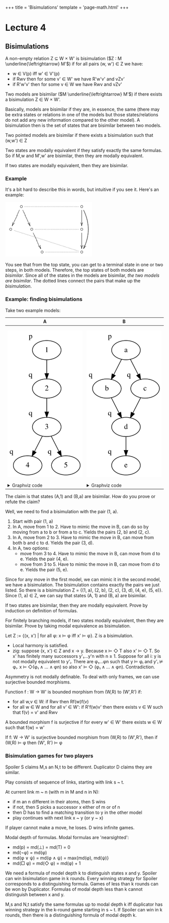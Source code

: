 +++
title = 'Bisimulations'
template = 'page-math.html'
+++

# Lecture 4
## Bisimulations
A non-empty relation Z ⊆ W × W' is bisimulation ($Z : M \underline{\leftrightarrow} M'$) if for all pairs (w, w') ∈ Z we have:
- w ∈ V(p) iff w' ∈ V'(p)
- if Rwv then for some v' ∈ W' we have R'w'v' and vZv'
- if R'w'v' then for some v ∈ W we have Rwv and vZv'

Two models are bisimilar ($M \underline{\leftrightarrow} M'$) if there exists a bisimulation Z ∈ W × W'.

Basically, models are bisimilar if they are, in essence, the same (there may be extra states or relations in one of the models but those states/relations do not add any new information compared to the other model). A bisimulation then is the set of states that are bisimilar between two models.

Two pointed models are bisimilar if there exists a bisimulation such that (w,w') ∈ Z

Two states are modally equivalent if they satisfy exactly the same formulas.
So if M,w and M',w' are bisimilar, then they are modally equivalent.

If two states are modally equivalent, then they are bisimilar.

### Example
It's a bit hard to describe this in words, but intuitive if you see it.
Here's an example:

![Bisimulation diagram](bisimulation-example.png)

You see that from the top state, you can get to a terminal state in one or two steps, in both models.
Therefore, the top states of both models are _bisimilar_.
Since all of the states in the models are bisimilar, _the two models are bisimilar_.
The dotted lines connect the pairs that make up the _bisimulation_.

### Example: finding bisimulations

Take two example models:

<table>
<thead>
<th>A</th> <th>B</th>
</thead>

<tbody>
<tr>

<td>

![Model A diagram](model-a.dot.svg)

<details>
<summary>Graphviz code</summary>

<!-- :Tangle(dot) model-a.dot -->
```dot
digraph g {
1 -> 2
2 -> 3
3 -> 4
3 -> 5
1 [xlabel="p"]
2 [xlabel="q"]
3 [xlabel="q"]
4 [xlabel="q"]
5 [xlabel="q"]
}
```

</details>
</td>

<td>

![Model B diagram](model-b.dot.svg)

<details>
<summary>Graphviz code</summary>

<!-- :Tangle(dot) model-b.dot -->
```dot
digraph g {
a -> b
a -> c
c -> d
b -> d
d -> e
a [xlabel="p"]
b [xlabel="q"]
c [xlabel="q"]
d [xlabel="q"]
e [xlabel="q"]
}
```

</details>
</td>

</tr>
</table>

The claim is that states (A,1) and (B,a) are bisimilar.
How do you prove or refute the claim?

Well, we need to find a bisimulation with the pair (1, a).
1. Start with pair (1, a)
2. In A, move from 1 to 2. Have to mimic the move in B, can do so by moving from a to b or from a to c.
    Yields the pairs (2, b) and (2, c).
3. In A, move from 2 to 3. Have to mimic the move in B, can move from both b and c to d.
    Yields the pair (3, d).
4. In A, two options:
    - move from 3 to 4. Have to mimic the move in B, can move from d to e.
        Yields the pair (4, e).
    - move from 3 to 5. Have to mimic the move in B, can move from d to e.
        Yields the pair (5, e).

Since for any move in the first model, we can mimic it in the second model, we have a bisimulation.
The bisimulation contains exactly the pairs we just listed.
So there is a bisimulation Z = {(1, a), (2, b), (2, c), (3, d), (4, e), (5, e)}.
Since (1, a) ∈ Z, we can say that states (A, 1) and (B, a) are bisimilar.

If two states are bisimilar, then they are modally equivalent.
Prove by induction on definition of formulas.

For finitely branching models, if two states modally equivalent, then they are bisimilar.
Prove by taking modal equivalence as bisimulation.

Let Z := {(x, x') | for all φ: x ⊨ φ iff x' ⊨ φ}.
Z is a bisimulation.
- Local harmony is satisfied.
- zig: suppose (x, x') ∈ Z and x → y.
    Because x ⊨ ◇ T also x' ⊨ ◇ T.
    So x' has finitely many successors y'₁...y'n with n ≥ 1.
    Suppose for all i: y is not modally equivalent to y'ᵢ.
    There are φ₁...φn such that y ⊨ φᵢ and y'ᵢ ⊭ φᵢ.
    x ⊨ ◇(φ₁ ∧ ... ∧ φn) so also x' ⊨ ◇ (φ₁ ∧ ... ∧ φn).
    Contradiction.


Asymmetry is not modally definable.
To deal with only frames, we can use surjective bounded morphisms.

Function f : W → W' is bounded morphism from (W,R) to (W',R') if:
- for all w,v ∈ W: if Rwv then Rf(w)f(v)
- for all w ∈ W and for all v' ∈ W': if R'f(w)v' then there exists v ∈ W such that f(v) = v' and Rwv

A bounded morphism f is surjective if for every w' ∈ W' there exists w ∈ W such that f(w) = w'

If f: W → W' is surjective bounded morphism from (W,R) to (W',R'), then if (W,R) ⊨ φ then (W', R') ⊨ φ

### Bisimulation games for two players
Spoiler S claims M,s an N,t to be different.
Duplicator D claims they are similar.

Play consists of sequence of links, starting with link s ~ t.

At current link m ~ n (with m in M and n in N):
- if m an n different in their atoms, then S wins
- if not, then S picks a successor x either of m or of n
- then D has to find a matching transition to y in the other model
- play continues with next link x ~ y (or y ~ x)

If player cannot make a move, he loses.
D wins infinite games.

Modal depth of formulas.
Modal formulas are 'nearsighted':
- md(p) = md(⊥) = md(T) = 0
- md(¬φ) = md(φ)
- md(φ ∨ ψ) = md(φ ∧ ψ) = max{md(φ), md(ψ)}
- md(□ φ) = md(◇ φ) = md(φ) + 1

We need a formula of model depth k to distinguish states x and y.
Spoiler can win bisimulation game in k rounds.
Every winning strategy for Spoiler corresponds to a distinguishing formula.
Games of less than k rounds can be won by Duplicator.
Formulas of modal depth less than k cannot distinguish between x and y.

M,s and N,t satisfy the same formulas up to modal depth k iff duplicator has winning strategy in the k-round game starting in s ~ t.
If Spoiler can win in k rounds, then there is a distinguishing formula of modal depth k.
